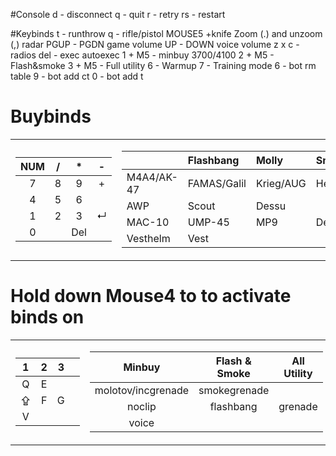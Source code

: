 #Console
d - disconnect
q - quit
r - retry
rs - restart

#Keybinds
t - runthrow
q - rifle/pistol
MOUSE5 +knife
Zoom (.) and unzoom (,) radar
PGUP - PGDN game volume
UP - DOWN voice volume
z x c - radios
del - exec autoexec
1 + M5 - minbuy 3700$/4100$
2 + M5 - Flash&smoke
3 + M5 - Full utility
6 - Warmup
7 - Training mode
6 - bot rm table
9 - bot add ct
0 - bot add t


 
# Buybinds
<table><tr><td>

NUM| /| *| -
:---: | :---: | :---: | :---:
|7 |8 |9 |+           
|4 |5 |6             
|1 |2 |3 | ↵      	
|0 |   |Del                      

</td><td>

|           | Flashbang     | Molly     | Smoke
:---        | :---          | :---      | :--- 
M4A4/AK-47  | FAMAS/Galil   | Krieg/AUG | HeGrenade
AWP         | Scout         | Dessu
MAC-10      | UMP-45        | MP9       | Defuser
Vesthelm    | Vest

</td></tr> </table>

# Hold down Mouse4 to to activate binds on
<table><tr><td>

|1|2|3|| 
:---: | :---: | :---: | :---:
|Q|E     
|⇪|F|G  
|V                

</td><td>

Minbuy     |   Flash & Smoke | All Utility 
:---:       | :---:                         | :---: 
molotov/incgrenade | smokegrenade    
noclip      |   flashbang   | grenade
voice       |  

</td></tr> </table>


